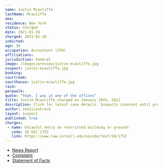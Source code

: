 ```yaml
---
name: Justin Mcauliffe
lastName: Mcauliffe
aka:
residence: New York
status: Charged
date: 2021-01-28
charged: 2021-01-28
indicted:
age: 39
occupation: Accountant (CPA)
affiliations:
jurisdiction: Federal
image: /images/preview/justin-mcauliffe.jpg
suspect: justin-mcauliffe.jpg
booking:
courtroom:
courthouse: justin-mcauliffe.jpg
raid:
perpwalk:
quote: "Yeah, I was in one of the offices"
title: Justin Mcauliffe charged on January 28th, 2021
description: Click for latest case details. Suspects innocent until proven guilty.
author: seditiontrack
layout: suspect
published: true
charges:
 - name: Unlawful entry on restricted building or grounds
   code: 18 USC 1752
   link: https://www.law.cornell.edu/uscode/text/18/1752
---
```

- [News Report](https://nypost.com/2021/01/28/cpa-justin-mcauliffe-busted-for-role-in-deadly-capitol-riot/)
- [Complaint](https://www.justice.gov/opa/page/file/1361466/download)
- [Statement of Facts](https://www.justice.gov/opa/page/file/1361466/download)
